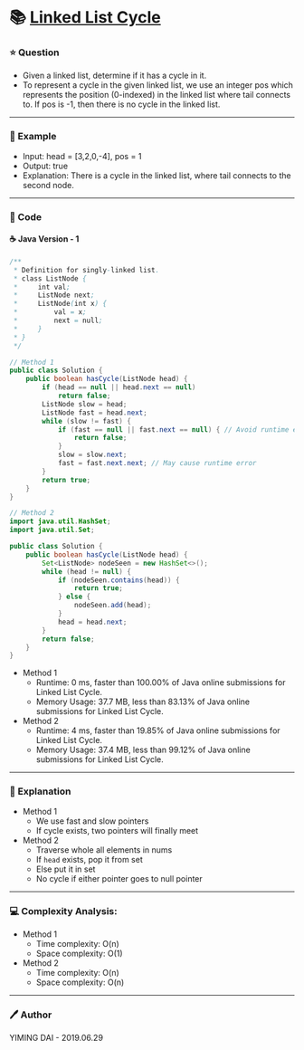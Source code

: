 # :books: [Linked List Cycle](https://leetcode.com/problems/linked-list-cycle/)

### :star: Question

- Given a linked list, determine if it has a cycle in it.
- To represent a cycle in the given linked list, we use an integer pos which represents the position (0-indexed) in the linked list where tail connects to. If pos is -1, then there is no cycle in the linked list.

---

### :car: Example

- Input: head = [3,2,0,-4], pos = 1
- Output: true
- Explanation: There is a cycle in the linked list, where tail connects to the second node.

---

### :hammer: Code

#### :coffee: Java Version - 1

```java
/**
 * Definition for singly-linked list.
 * class ListNode {
 *     int val;
 *     ListNode next;
 *     ListNode(int x) {
 *         val = x;
 *         next = null;
 *     }
 * }
 */

// Method 1
public class Solution {
    public boolean hasCycle(ListNode head) {
        if (head == null || head.next == null)
            return false;
        ListNode slow = head;
        ListNode fast = head.next;
        while (slow != fast) {
            if (fast == null || fast.next == null) { // Avoid runtime error
                return false;
            }
            slow = slow.next;
            fast = fast.next.next; // May cause runtime error
        }
        return true;
    }
}

// Method 2
import java.util.HashSet;
import java.util.Set;

public class Solution {
    public boolean hasCycle(ListNode head) {
        Set<ListNode> nodeSeen = new HashSet<>();
        while (head != null) {
            if (nodeSeen.contains(head)) {
                return true;
            } else {
                nodeSeen.add(head);
            }
            head = head.next;
        }
        return false;
    }
}


```

- Method 1
  - Runtime: 0 ms, faster than 100.00% of Java online submissions for Linked List Cycle.
  - Memory Usage: 37.7 MB, less than 83.13% of Java online submissions for Linked List Cycle.
- Method 2
  - Runtime: 4 ms, faster than 19.85% of Java online submissions for Linked List Cycle.
  - Memory Usage: 37.4 MB, less than 99.12% of Java online submissions for Linked List Cycle.

---

### :pencil: Explanation

- Method 1
    - We use fast and slow pointers
    - If cycle exists, two pointers will finally meet
- Method 2
    - Traverse whole all elements in nums
    - If `head` exists, pop it from set
    - Else put it in set
    - No cycle if either pointer goes to null pointer

---

### :computer: Complexity Analysis:

- Method 1
  - Time complexity: O(n)
  - Space complexity: O(1)
- Method 2
  - Time complexity: O(n)
  - Space complexity: O(n)

---

### :pen: Author

YIMING DAI - 2019.06.29
